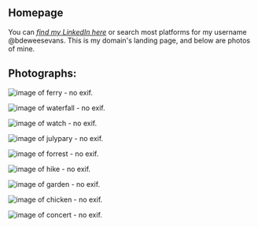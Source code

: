 ## Homepage
You can *<a href="https://linkedin.com/in/bdeweesevans" target="_blank" rel="noopener noreferrer">find my LinkedIn here</a>* or search most platforms for my username @bdeweesevans.
This is my domain's landing page, and below are photos of mine.

## Photographs:
![image of ferry - no exif.](photos/6%20ferry.jpg)

![image of waterfall - no exif.](photos/1%20waterfall.jpg)

![image of watch - no exif.](photos/2%20watch.jpg)

![image of julypary - no exif.](photos/3%20julyparty.jpg)

![image of forrest - no exif.](photos/0%20forrest.jpg)

![image of hike - no exif.](photos/4%20hike.jpg)

![image of garden - no exif.](photos/5%20garden.jpg)

![image of chicken - no exif.](photos/7%20chicken.jpg)

![image of concert - no exif.](photos/8%20concert.jpg)
